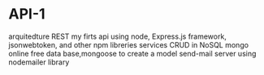 # API-1
arquitedture REST my firts api using node, Express.js framework, jsonwebtoken, and other npm libreries services CRUD in NoSQL 
mongo online free data base,mongoose to create a model 
send-mail server using nodemailer library
